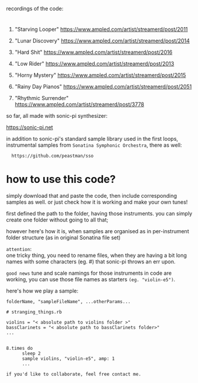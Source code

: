 recordings of the code:

#

1.  "Starving Looper"
    https://www.ampled.com/artist/streamerd/post/2011

2.  "Lunar Discovery"
    https://www.ampled.com/artist/streamerd/post/2014

3.  "Hard Shit"
    https://www.ampled.com/artist/streamerd/post/2016

4.  "Low Rider"
    https://www.ampled.com/artist/streamerd/post/2013

5.  "Horny Mystery"
    https://www.ampled.com/artist/streamerd/post/2015

6.  "Rainy Day Pianos"
    https://www.ampled.com/artist/streamerd/post/2051

7.  "Rhythmic Surrender"
    https://www.ampled.com/artist/streamerd/post/3778

so far, all made with sonic-pi synthesizer:

https://sonic-pi.net


in addition to sonic-pi's standard sample library used in the first loops, instrumental samples from `Sonatina Symphonic Orchestra`, there as well:

      https://github.com/peastman/sso

# how to use this code?
simply download that and paste the code, then include corresponding samples as well. or just check how it is working and make your own tunes! 

first defined the path to the folder, having those instruments. you can simply create one folder without going to all that; 

however here's how it is, when samples are organised as in per-instrument folder structure (as in original Sonatina file set)

`attention`:  
one tricky thing, you need to rename files, when they are having a bit long names with some characters (eg. #) that sonic-pi throws an err upon.

`good news`
tune and scale namings for those instruments in code are working, you can use those file names as starters `(eg. "violin-e5")`.

here's how we play a sample:

`folderName, "sampleFileName", ...otherParams...`

```
# stranging_things.rb

violins = "< absolute path to violins folder >"
bassClarinets = "< absolute path to bassClarinets folder>"
...


8.times do
      sleep 2
      sample violins, "violin-e5", amp: 1 
      ...
```



`if you'd like to collaborate, feel free contact me. `






